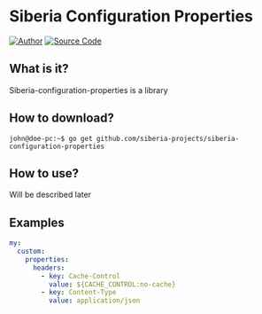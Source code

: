 Siberia Configuration Properties
=================

[![Author](https://img.shields.io/badge/author-@siberia_projects-green.svg)](https://github.com/siberia-projects/siberia-configuration-properties)
[![Source Code](https://img.shields.io/badge/source-siberia/main-blue.svg)](https://github.com/siberia-projects/siberia-configuration-properties)

## What is it?
Siberia-configuration-properties is a library

## How to download?

```console
john@doe-pc:~$ go get github.com/siberia-projects/siberia-configuration-properties
```

## How to use?
Will be described later

## Examples
```yaml
my:
  custom:
    properties:
      headers:
        - key: Cache-Control
          value: ${CACHE_CONTROL:no-cache}
        - key: Content-Type
          value: application/json
```
